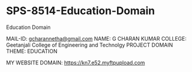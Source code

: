 # SPS-8514-Education-Domain
Education Domain

MAIL-ID: gcharannetha@gmail.com
NAME: G CHARAN KUMAR
COLLEGE: Geetanjali College of Engineering and Technolgy
PROJECT DOMAIN THEME: EDUCATION

MY WEBSITE DOMAIN: https://kn7.e52.myftpupload.com
